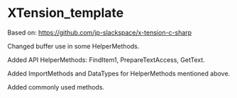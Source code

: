 # XTension_template

Based on: https://github.com/jp-slackspace/x-tension-c-sharp

Changed buffer use in some HelperMethods.

Added API HelperMethods: FindItem1, PrepareTextAccess, GetText.

Added ImportMethods and DataTypes for HelperMethods mentioned above.

Added commonly used methods.
